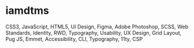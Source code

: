 # iamdtms

CSS3, JavaScript, HTML5, UI Design, Figma, Adobe Photoshop, SCSS, Web Standards, Identity, RWD, Typography, Usability, UX Design, Grid Layout, Pug JS, Emmet, Accessibility, CLI, Typography, 11ty, CSP
